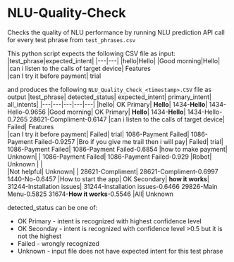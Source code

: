 # NLU-Quality-Check
Checks the quality of NLU performance by running NLU prediction API call for every test phrase from `test_phrases.csv`

This python script expects the following CSV file as input:
|test_phrase|expected_intent|
|---|---|
|hello|Hello|
|Good morning|Hello|
|can i listen to the calls of  target device|	Features		
|can I try it before payment|	trial

and produces the following `NLU_Quality_Check_<timestamp>.CSV` file as output
|test_phrase|	detected_status|	expected_intent|	primary_intent|	all_intents|
|---|---|---|---|---|
|hello|	OK Primary|	**Hello**|	1434-**Hello**|	1434-Hello-0.9656 
|Good morning|	OK Primary|	**Hello**|	1434-**Hello**|	1434-Hello-0.7265 28621-Compliment-0.6147 
|can i listen to the calls of  target device|	Failed|	Features		
|can I try it before payment|	Failed|	trial|	1086-Payment Failed|	1086-Payment Failed-0.9257 
|Bro if you give me trail then i will pay|	Failed|	trial|	1086-Payment Failed|	1086-Payment Failed-0.6854 
|how to make payment|	Unknown|	|	1086-Payment Failed|	1086-Payment Failed-0.929 
|Robot|	Unknown	| |		
|Not helpful|	Unknown|	|	28621-Compliment|	28621-Compliment-0.6997 1440-No-0.6457 
|How to start the app|	OK Secondary|	**how it works**|	31244-Installation issues|	31244-Installation issues-0.6466 29826-Main Menu-0.5825 31674-**How it works**-0.5546 
|All|	Unknown	

detected_status can be one of:
- OK Primary - intent is recognized with highest confidence level
- OK Seconday - intent is recognized with confidence level >0.5 but it is not the highest
- Failed - wrongly recognized
- Unknown - input file does not have expected intent for this test phrase
